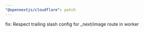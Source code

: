 ```yaml
---
"@opennextjs/cloudflare": patch
---
```


fix: Respect trailing slash config for \_next/image route in worker
